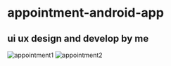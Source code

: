 # appointment-android-app
## ui ux design and develop by me
![appointment1](https://user-images.githubusercontent.com/81559061/126897199-1ff0898f-ab11-44c2-ba0f-b9876f656e8c.PNG)
![appointment2](https://user-images.githubusercontent.com/81559061/126897195-5b605f50-fa88-4113-a060-070370fc9442.PNG)
